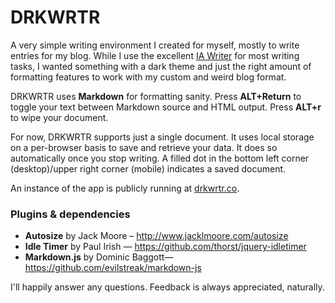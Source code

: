 DRKWRTR
=======

A very simple writing environment I created for myself, mostly to write entries for my blog. While I use the excellent [IA Writer](http://www.iawriter.com/mac/) for most writing tasks, I wanted something with a dark theme and just the right amount of formatting features to work with my custom and weird blog format.

DRKWRTR uses **Markdown** for formatting sanity. Press **ALT+Return** to toggle your text between Markdown source and HTML output. Press **ALT+r** to wipe your document.

For now, DRKWRTR supports just a single document. It uses local storage on a per-browser basis to save and retrieve your data. It does so automatically once you stop writing. A filled dot in the bottom left corner (desktop)/upper right corner (mobile) indicates a saved document.

An instance of the app is publicly running at [drkwrtr.co](http://drkwrtr.co).

### Plugins & dependencies
* **Autosize** by Jack Moore – http://www.jacklmoore.com/autosize
* **Idle Timer** by Paul Irish — https://github.com/thorst/jquery-idletimer
* **Markdown.js** by Dominic Baggott— https://github.com/evilstreak/markdown-js

I'll happily answer any questions. Feedback is always appreciated, naturally.

